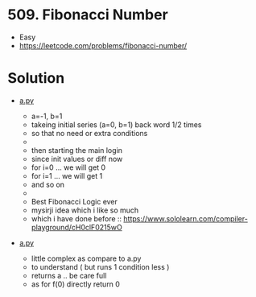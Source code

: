 # 509. Fibonacci Number

- Easy
- https://leetcode.com/problems/fibonacci-number/

# Solution

- [a.py](./a.py)
  - a=-1, b=1
  - takeing initial series (a=0, b=1) back word 1/2 times
  - so that no need or extra conditions
  -
  - then starting the main login
  - since init values or diff now
  - for i=0 ... we will get 0
  - for i=1 ... we will get 1
  - and so on
  -
  - Best Fibonacci Logic ever
  - mysirji idea which i like so much
  - which i have done before :: https://www.sololearn.com/compiler-playground/cH0clF0215wO

- [a.py](./a.py)
  - little complex as compare to a.py
  - to understand ( but runs 1 condition less )
  - returns a .. be care full
  - as for f(0) directly return 0

